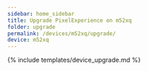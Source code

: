 ```yaml
---
sidebar: home_sidebar
title: Upgrade PixelExperience on m52xq
folder: upgrade
permalink: /devices/m52xq/upgrade/
device: m52xq
---
```

{% include templates/device_upgrade.md %}
